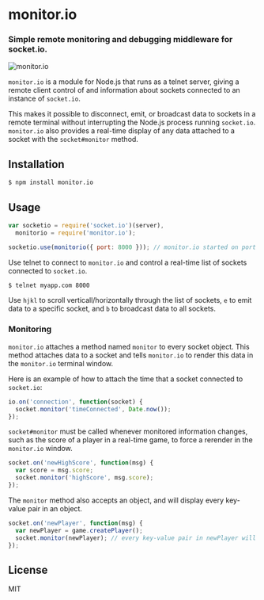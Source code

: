 monitor.io
==========
### Simple remote monitoring and debugging middleware for socket.io.

![monitor.io](https://i.imgur.com/O2XbYre.gif "monitor.io")

`monitor.io` is a module for Node.js that runs as a telnet server, giving a remote client control of and information about sockets connected to an instance of `socket.io`.

This makes it possible to disconnect, emit, or broadcast data to sockets in a remote terminal without interrupting the Node.js process running `socket.io`. `monitor.io` also provides a real-time display of any data attached to a socket with the `socket#monitor` method.

Installation
------------

``` bash
$ npm install monitor.io
```

Usage
-----

``` js
var socketio = require('socket.io')(server),
  monitorio = require('monitor.io');

socketio.use(monitorio({ port: 8000 })); // monitor.io started on port 8000
```

Use telnet to connect to `monitor.io` and control a real-time list of sockets connected to `socket.io`.

``` bash
$ telnet myapp.com 8000
```

Use `hjkl` to scroll verticall/horizontally through the list of sockets, `e` to emit data to a specific socket, and `b` to broadcast data to all sockets.

### Monitoring

`monitor.io` attaches a method named `monitor` to every socket object. This method attaches data to a socket and tells `monitor.io` to render this data in the `monitor.io` terminal window.

Here is an example of how to attach the time that a socket connected to `socket.io`:

``` js
io.on('connection', function(socket) {
  socket.monitor('timeConnected', Date.now());  
});
```

`socket#monitor` must be called whenever monitored information changes, such as the score of a player in a real-time game, to force a rerender in the `monitor.io` window.

``` js
socket.on('newHighScore', function(msg) {
  var score = msg.score;
  socket.monitor('highScore', msg.score);
});
```

The `monitor` method also accepts an object, and will display every key-value pair in an object.

``` js
socket.on('newPlayer', function(msg) {
  var newPlayer = game.createPlayer();
  socket.monitor(newPlayer); // every key-value pair in newPlayer will be shown in the monitor.io terminal window.
});
```

License
-------
MIT
